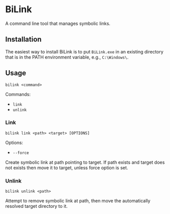 # BiLink

A command line tool that manages symbolic links.

## Installation

The easiest way to install BiLink is to put `BiLink.exe` in an existing directory that is in the PATH environment variable, e.g., `C:\Windows\`.

## Usage

`bilink <command>`

Commands:
- `link`
- `unlink`

### Link

`bilink link <path> <target> [OPTIONS]`

Options:
- `--force`

Create symbolic link at path pointing to target. If path exists and target does not exists then move it to target, unless force option is set.

### Unlink

`bilink unlink <path>`

Attempt to remove symbolic link at path, then move the automatically resolved target directory to it.